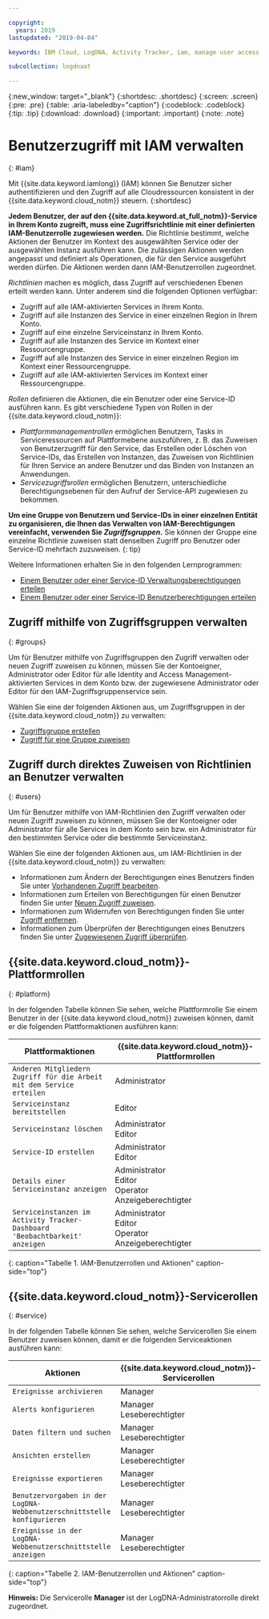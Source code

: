 ```yaml
---

copyright:
  years: 2019
lastupdated: "2019-04-04"

keywords: IBM Cloud, LogDNA, Activity Tracker, iam, manage user access

subcollection: logdnaat

---
```


{:new_window: target="_blank"}
{:shortdesc: .shortdesc}
{:screen: .screen}
{:pre: .pre}
{:table: .aria-labeledby="caption"}
{:codeblock: .codeblock}
{:tip: .tip}
{:download: .download}
{:important: .important}
{:note: .note}

 
# Benutzerzugriff mit IAM verwalten
{: #iam}

Mit {{site.data.keyword.iamlong}} (IAM) können Sie Benutzer sicher authentifizieren und den Zugriff auf alle Cloudressourcen konsistent in der {{site.data.keyword.cloud_notm}} steuern. {:shortdesc}

**Jedem Benutzer, der auf den {{site.data.keyword.at_full_notm}}-Service in Ihrem Konto zugreift, muss eine Zugriffsrichtlinie mit einer definierten IAM-Benutzerrolle zugewiesen werden.** Die Richtlinie bestimmt, welche Aktionen der Benutzer im Kontext des ausgewählten Service oder der ausgewählten Instanz ausführen kann. Die zulässigen Aktionen werden angepasst und definiert als Operationen, die für den Service ausgeführt werden dürfen. Die Aktionen werden dann IAM-Benutzerrollen zugeordnet. 

*Richtlinien* machen es möglich, dass Zugriff auf verschiedenen Ebenen erteilt werden kann. Unter anderem sind die folgenden Optionen verfügbar:  

* Zugriff auf alle IAM-aktivierten Services in Ihrem Konto. 
* Zugriff auf alle Instanzen des Service in einer einzelnen Region in Ihrem Konto. 
* Zugriff auf eine einzelne Serviceinstanz in Ihrem Konto. 
* Zugriff auf alle Instanzen des Service im Kontext einer Ressourcengruppe. 
* Zugriff auf alle Instanzen des Service in einer einzelnen Region im Kontext einer Ressourcengruppe. 
* Zugriff auf alle IAM-aktivierten Services im Kontext einer Ressourcengruppe. 

*Rollen* definieren die Aktionen, die ein Benutzer oder eine Service-ID ausführen kann. Es gibt verschiedene Typen von Rollen in der {{site.data.keyword.cloud_notm}}: 

* *Plattformmanagementrollen* ermöglichen Benutzern, Tasks in Serviceressourcen auf Plattformebene auszuführen, z. B. das Zuweisen von Benutzerzugriff für den Service, das Erstellen oder Löschen von Service-IDs, das Erstellen von Instanzen, das Zuweisen von Richtlinien für Ihren Service an andere Benutzer und das Binden von Instanzen an Anwendungen. 
* *Servicezugriffsrollen* ermöglichen Benutzern, unterschiedliche Berechtigungsebenen für den Aufruf der Service-API zugewiesen zu bekommen. 

**Um eine Gruppe von Benutzern und Service-IDs in einer einzelnen Entität zu organisieren, die Ihnen das Verwalten von IAM-Berechtigungen vereinfacht, verwenden Sie *Zugriffsgruppen*.** Sie können der Gruppe eine einzelne Richtlinie zuweisen statt denselben Zugriff pro Benutzer oder Service-ID mehrfach zuzuweisen.
{: tip}

Weitere Informationen erhalten Sie in den folgenden Lernprogrammen: 
* [Einem Benutzer oder einer Service-ID Verwaltungsberechtigungen erteilen](/docs/services/Activity-Tracker-with-LogDNA?topic=logdnaat-iam_manage_events#iam_manage_events)
* [Einem Benutzer oder einer Service-ID Benutzerberechtigungen erteilen](/docs/services/Activity-Tracker-with-LogDNA?topic=logdnaat-iam_view_events#iam_view_events)

## Zugriff mithilfe von Zugriffsgruppen verwalten
{: #groups}

Um für Benutzer mithilfe von Zugriffsgruppen den Zugriff verwalten oder neuen Zugriff zuweisen zu können, müssen Sie der Kontoeigner, Administrator oder Editor für alle Identity and Access Management-aktivierten Services in dem Konto bzw. der zugewiesene Administrator oder Editor für den IAM-Zugriffsgruppenservice sein.  

Wählen Sie eine der folgenden Aktionen aus, um Zugriffsgruppen in der {{site.data.keyword.cloud_notm}} zu verwalten: 

* [Zugriffsgruppe erstellen](/docs/iam?topic=iam-groups#create_ag)
* [Zugriff für eine Gruppe zuweisen](/docs/iam?topic=iam-groups#access_ag)


## Zugriff durch direktes Zuweisen von Richtlinien an Benutzer verwalten
{: #users}

Um für Benutzer mithilfe von IAM-Richtlinien den Zugriff verwalten oder neuen Zugriff zuweisen zu können, müssen Sie der Kontoeigner oder Administrator für alle Services in dem Konto sein bzw. ein Administrator für den bestimmten Service oder die bestimmte Serviceinstanz.  

Wählen Sie eine der folgenden Aktionen aus, um IAM-Richtlinien in der {{site.data.keyword.cloud_notm}} zu verwalten: 

* Informationen zum Ändern der Berechtigungen eines Benutzers finden Sie unter [Vorhandenen Zugriff bearbeiten](/docs/iam?topic=iam-iammanidaccser#edit_existing). 
* Informationen zum Erteilen von Berechtigungen für einen Benutzer finden Sie unter [Neuen Zugriff zuweisen](/docs/iam?topic=iam-iammanidaccser#assign_new_access). 
* Informationen zum Widerrufen von Berechtigungen finden Sie unter [Zugriff entfernen](/docs/iam?topic=iam-iammanidaccser#removing_access). 
* Informationen zum Überprüfen der Berechtigungen eines Benutzers finden Sie unter [Zugewiesenen Zugriff überprüfen](/docs/iam?topic=iam-iammanidaccser#review_your_access). 



## {{site.data.keyword.cloud_notm}}-Plattformrollen
{: #platform}

In der folgenden Tabelle können Sie sehen, welche Plattformrolle Sie einem Benutzer in der {{site.data.keyword.cloud_notm}} zuweisen können, damit er die folgenden Plattformaktionen ausführen kann: 

| Plattformaktionen                                                        | {{site.data.keyword.cloud_notm}}-Plattformrollen    | 
|-------------------------------------------------------------------------|------------------------------------------------------|
| `Anderen Mitgliedern Zugriff für die Arbeit mit dem Service erteilen`           | Administrator                                        | 
| `Serviceinstanz bereitstellen`                                          | Editor                            | 
| `Serviceinstanz löschen`                                             | Administrator </br>Editor                            | 
| `Service-ID erstellen`                                                   | Administrator </br>Editor                            |
| `Details einer Serviceinstanz anzeigen`                                    | Administrator </br>Editor </br>Operator </br>Anzeigeberechtigter  | 
| `Serviceinstanzen im Activity Tracker-Dashboard 'Beobachtbarkeit' anzeigen`   | Administrator </br>Editor </br>Operator </br>Anzeigeberechtigter  | 
{: caption="Tabelle 1. IAM-Benutzerrollen und Aktionen" caption-side="top"}



## {{site.data.keyword.cloud_notm}}-Servicerollen
{: #service}

In der folgenden Tabelle können Sie sehen, welche Servicerollen Sie einem Benutzer zuweisen können, damit er die folgenden Serviceaktionen ausführen kann: 

| Aktionen                                                                 | {{site.data.keyword.cloud_notm}}-Servicerollen     | 
|-------------------------------------------------------------------------|------------------------------------------------------|
| `Ereignisse archivieren`                                                        | Manager                                              |
| `Alerts konfigurieren`                                                      | Manager </br>Leseberechtigter                            | 
| `Daten filtern und suchen`                                                | Manager </br>Leseberechtigter                                  |
| `Ansichten erstellen`                                                          | Manager </br>Leseberechtigter                                  |
| `Ereignisse exportieren`                                                         | Manager </br>Leseberechtigter                                  |
| `Benutzervorgaben in der LogDNA-Webbenutzerschnittstelle konfigurieren`                       | Manager </br>Leseberechtigter                                  |
| `Ereignisse in der LogDNA-Webbenutzerschnittstelle anzeigen`                                 | Manager </br>Leseberechtigter                                  | 
{: caption="Tabelle 2. IAM-Benutzerrollen und Aktionen" caption-side="top"}


**Hinweis:** Die Servicerolle **Manager** ist der LogDNA-Administratorrolle direkt zugeordnet. 






